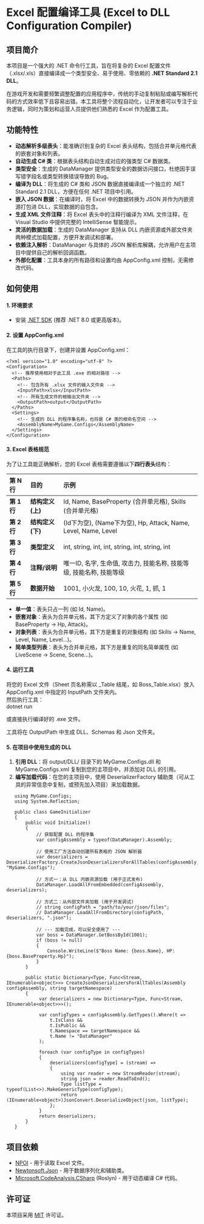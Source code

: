 # **Excel 配置编译工具 (Excel to DLL Configuration Compiler)**

## **项目简介**

本项目是一个强大的 .NET 命令行工具，旨在将复杂的 Excel 配置文件（.xlsx/.xls）直接编译成一个类型安全、易于使用、零依赖的 **.NET Standard 2.1 DLL**。

在游戏开发和需要频繁调整配置的应用程序中，传统的手动复制粘贴或编写解析代码的方式效率低下且容易出错。本工具将整个流程自动化，让开发者可以专注于业务逻辑，同时为策划和运营人员提供他们熟悉的 Excel 作为配置工具。

## **功能特性**

* **动态解析多级表头**：能准确识别复杂的 Excel 表头结构，包括合并单元格代表的嵌套对象和列表。  
* **自动生成 C\# 类**：根据表头结构自动生成对应的强类型 C\# 数据类。  
* **类型安全**：生成的 DataManager 提供类型安全的数据访问接口，杜绝因手误写错字段名或类型转换错误导致的 Bug。  
* **编译为 DLL**：将生成的 C\# 类和 JSON 数据直接编译成一个独立的 .NET Standard 2.1 DLL，方便在任何 .NET 项目中引用。  
* **嵌入 JSON 数据**：在编译时，将 Excel 中的数据转换为 JSON 并作为内嵌资源打包进 DLL，实现数据的自包含。  
* **生成 XML 文件注释**：将 Excel 表头中的注释行编译为 XML 文件注释，在 Visual Studio 中提供完整的 IntelliSense 智能提示。  
* **灵活的数据加载**：生成的 DataManager 支持从 DLL 内嵌资源或外部文件夹两种模式加载配置，方便开发调试和部署。  
* **依赖注入解析**：DataManager 与具体的 JSON 解析库解耦，允许用户在主项目中提供自己的解析回调函数。  
* **外部化配置**：工具本身的所有路径和设置均由 AppConfig.xml 控制，无需修改代码。

## **如何使用**

#### **1\. 环境要求**

* 安装 [.NET SDK](https://dotnet.microsoft.com/download) (推荐 .NET 8.0 或更高版本)。

#### **2\. 设置 AppConfig.xml**

在工具的执行目录下，创建并设置 AppConfig.xml：

```
<?xml version="1.0" encoding="utf-8" ?>  
<Configuration>  
  <!-- 推荐使用相对于此工具 .exe 的相对路径 -->  
  <Paths>  
    <!-- 包含所有 .xlsx 文件的输入文件夹 -->  
    <InputPath>xlsx</InputPath>  
    <!-- 所有生成文件的根输出文件夹 -->  
    <OutputPath>output</OutputPath>  
  </Paths>  
  <Settings>  
    <!-- 生成的 DLL 的程序集名称，也将是 C# 类的根命名空间 -->  
    <AssemblyName>MyGame.Configs</AssemblyName>  
  </Settings>  
</Configuration>

```

#### **3\. Excel 表格规范**

为了让工具能正确解析，您的 Excel 表格需要遵循以下**四行表头**结构：

| 第 N 行 | 目的 | 示例 |
| :---- | :---- | :---- |
| **第 1 行** | **结构定义 (上)** | Id, Name, BaseProperty (合并单元格), Skills (合并单元格) |
| **第 2 行** | **结构定义 (下)** | (Id下为空), (Name下为空), Hp, Attack, Name, Level, Name, Level |
| **第 3 行** | **类型定义** | int, string, int, int, string, int, string, int |
| **第 4 行** | **注释/说明** | 唯一ID, 名字, 生命值, 攻击力, 技能名称, 技能等级, 技能名称, 技能等级 |
| **第 5 行** | **数据开始** | 1001, 小火龙, 100, 10, 火花, 1, 抓, 1 |

* **单一值**：表头只占一列 (如 Id, Name)。  
* **嵌套对象**：表头为合并单元格，其下方定义了对象的各个属性 (如 BaseProperty \-\> Hp, Attack)。  
* **对象列表**：表头为合并单元格，其下方是重复的对象结构 (如 Skills \-\> Name, Level, Name, Level...)。  
* **简单类型列表**：表头为合并单元格，其下方是重复的同名简单属性 (如 LiveScene \-\> Scene, Scene...)。

#### **4\. 运行工具**

将您的 Excel 文件（Sheet 页名称需以 \_Table 结尾，如 Boss\_Table.xlsx）放入 AppConfig.xml 中指定的 InputPath 文件夹内。  
然后执行工具：  
dotnet run

或直接执行编译好的 .exe 文件。

工具将在 OutputPath 中生成 DLL、Schemas 和 Json 文件夹。

#### **5\. 在项目中使用生成的 DLL**

1. **引用 DLL**：将 output/DLL/ 目录下的 MyGame.Configs.dll 和 MyGame.Configs.xml 复制到您的主项目中，并添加对 DLL 的引用。  
2. **编写加载代码**：在您的主项目中，使用 DeserializerFactory 辅助类（可从工具的异常信息中复制，或预先加入项目）来加载数据。  
``` 
   using MyGame.Configs;  
   using System.Reflection;

   public class GameInitializer  
   {  
       public void Initialize()  
       {  
           // 获取配置 DLL 的程序集  
           var configAssembly = typeof(DataManager).Assembly;

           // 使用工厂方法自动创建所有表格的 JSON 解析器  
           var deserializers = DeserializerFactory.CreateJsonDeserializersForAllTables(configAssembly, "MyGame.Configs");

           // 方式一：从 DLL 内嵌资源加载 (用于正式发布)  
           DataManager.LoadAllFromEmbedded(configAssembly, deserializers);

           // 方式二：从外部文件夹加载 (用于开发调试)  
           // string configPath = "path/to/your/json/files";  
           // DataManager.LoadAllFromDirectory(configPath, deserializers, ".json");

           // --- 加载完成，可以安全使用了 ---  
           var boss = DataManager.GetBossById(1001);  
           if (boss != null)  
           {  
               Console.WriteLine($"Boss Name: {boss.Name}, HP: {boss.BaseProperty.Hp}");  
           }  
       }

       public static Dictionary<Type, Func<Stream, IEnumerable<object>>> CreateJsonDeserializersForAllTables(Assembly configAssembly, string targetNamespace)
       {
            var deserializers = new Dictionary<Type, Func<Stream, IEnumerable<object>>>();

            var configTypes = configAssembly.GetTypes().Where(t =>
                t.IsClass &&
                t.IsPublic &&
                t.Namespace == targetNamespace &&
                t.Name != "DataManager"
            );

            foreach (var configType in configTypes)
            {
                deserializers[configType] = (stream) =>
                {
                    using var reader = new StreamReader(stream);
                    string json = reader.ReadToEnd();
                    Type listType = typeof(List<>).MakeGenericType(configType);
                    return (IEnumerable<object>)JsonConvert.DeserializeObject(json, listType);
                };
            }
            return deserializers;
       }
   }

```
## **项目依赖**

* [NPOI](https://www.google.com/search?q=https://github.com/nissim-aj/npoi) \- 用于读取 Excel 文件。  
* [Newtonsoft.Json](https://www.newtonsoft.com/json) \- 用于数据序列化和辅助类。  
* [Microsoft.CodeAnalysis.CSharp](https://www.nuget.org/packages/Microsoft.CodeAnalysis.CSharp/) (Roslyn) \- 用于动态编译 C\# 代码。

## **许可证**

本项目采用 [MIT](https://opensource.org/licenses/MIT) 许可证。